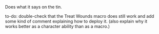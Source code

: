 Does what it says on the tin.


to-do:  double-check that the Treat Wounds macro does still work and add some kind of comment explaining how to deploy it.  (also explain why it works better as a character ability than as a macro.)


